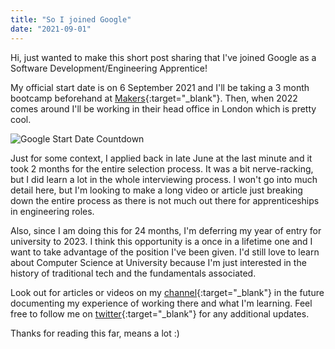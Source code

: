 ```yaml
---
title: "So I joined Google"
date: "2021-09-01"
---
```


Hi, just wanted to make this short post sharing that I've joined Google as a Software Development/Engineering Apprentice!

My official start date is on 6 September 2021 and I'll be taking a 3 month bootcamp beforehand at [Makers](https://makers.tech/){:target="\_blank"}. Then, when 2022 comes around I'll be working in their head office in London which is pretty cool.

![Google Start Date Countdown](/images/articles/i-joined-google/google-onboarding.jpeg)

Just for some context, I applied back in late June at the last minute and it took 2 months for the entire selection process. It was a bit nerve-racking, but I did learn a lot in the whole interviewing process. I won't go into much detail here, but I'm looking to make a long video or article just breaking down the entire process as there is not much out there for apprenticeships in engineering roles.

Also, since I am doing this for 24 months, I'm deferring my year of entry for university to 2023. I think this opportunity is a once in a lifetime one and I want to take advantage of the position I've been given. I'd still love to learn about Computer Science at University because I'm just interested in the history of traditional tech and the fundamentals associated.

Look out for articles or videos on my [channel](https://www.youtube.com/channel/UCIIXFxDwjdQtIlf5or_DcwQ){:target="\_blank"} in the future documenting my experience of working there and what I'm learning. Feel free to follow me on [twitter](https://twitter.com/parsamesgarha){:target="\_blank"} for any additional updates.

Thanks for reading this far, means a lot :)
